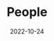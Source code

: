 ---
title: People
date: 2022-10-24

type: landing

sections:
  - block: people
    content:
      title: Meet the Team
      # Choose which groups/teams of users to display.
      #   Edit `user_groups` in each user's profile to add them to one or more of these groups.
      user_groups:
          - Co-Directors
          - Academic Staff
          - PhD Students
          - Administration
          - Visitors
          - Alumni
      sort_by: Params.last_name
      sort_ascending: false
    design:
      show_interests: false
      show_role: true
      show_social: true
      
      
  - block: markdown
    content:
      title:
      subtitle:
      text: |
        {{% cta cta_link="../post/phd-position/" cta_text="Join Us →" %}}
    design:
      columns: '1'
---